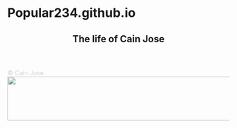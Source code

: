 # Popular234.github.io
<header align="center"> 
  <h2> The life of Cain Jose </h2>
</header>
<footer style="color: lightgray;">
  &copy; Cain Jose
</footer>
<img Style="margin:auto; display:block; width:1012px; height:100px;" src="https://encrypted-tbn0.gstatic.com/images?q=tbn:ANd9GcTtJ9LQGLnScCmzsjCjqhLOT_-8AYIB2b3BuiLKhnigpKThykAAxLz0h1PjlVUf7aStwCA:https://merriam-webster.com/assets/mw/images/gallery/gal-wap-slideshow-slide/image797768612-6383-0308e906258ea700883da962f0e23fba%401x.jpg&usqp=CAU"/>
